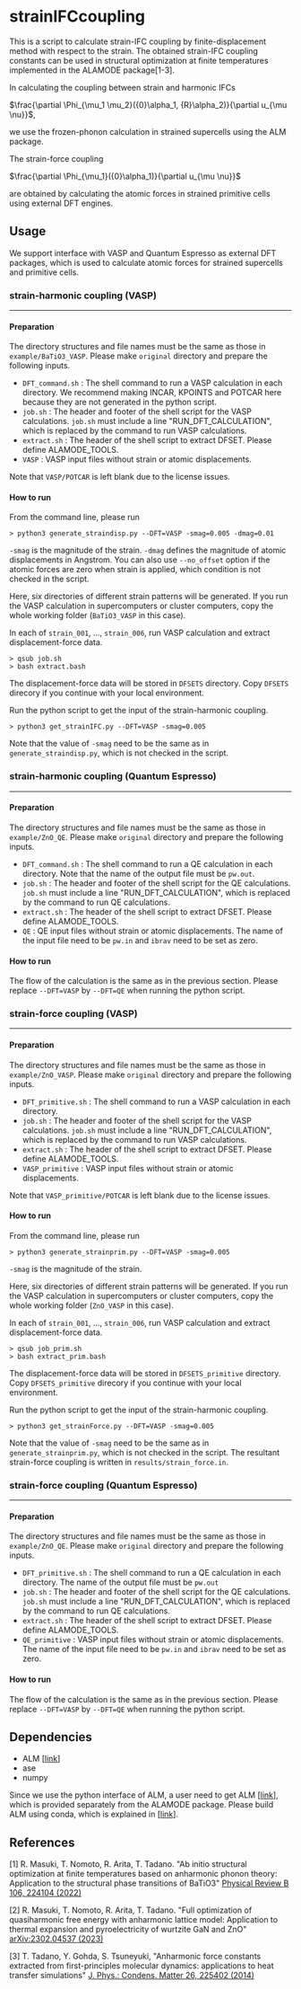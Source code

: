 # strainIFCcoupling

This is a script to calculate strain-IFC coupling by finite-displacement method with respect to the strain.
The obtained strain-IFC coupling constants can be used in structural optimization at finite temperatures implemented in the ALAMODE package[1-3].

In calculating the coupling between strain and harmonic IFCs

$\frac{\partial \Phi_{\mu_1 \mu_2}({0}\alpha_1, {R}\alpha_2)}{\partial u_{\mu \nu}}$,

we use the frozen-phonon calculation in strained supercells using the ALM package.

The strain-force coupling

$\frac{\partial \Phi_{\mu_1}({0}\alpha_1)}{\partial u_{\mu \nu}}$

are obtained by calculating the atomic forces in strained primitive cells using external DFT engines.

## Usage

We support interface with VASP and Quantum Espresso as external DFT packages, which is used to calculate atomic forces for strained supercells and primitive cells.

### strain-harmonic coupling (VASP)
---
#### Preparation

The directory structures and file names must be the same as those in `example/BaTiO3_VASP`. Please make `original` directory and prepare the following inputs. 

* `DFT_command.sh` : The shell command to run a VASP calculation in each directory. We recommend making INCAR, KPOINTS and POTCAR here because they are not generated in the python script.
* `job.sh` : The header and footer of the shell script for the VASP calculations. `job.sh` must include a line "RUN_DFT_CALCULATION", which is replaced by the command to run VASP calculations.
* `extract.sh` : The header of the shell script to extract DFSET. Please define ALAMODE_TOOLS.
* `VASP` : VASP input files without strain or atomic displacements. 

Note that `VASP/POTCAR` is left blank due to the license issues.


#### How to run

From the command line, please run
```
> python3 generate_straindisp.py --DFT=VASP -smag=0.005 -dmag=0.01
```
`-smag` is the magnitude of the strain. `-dmag` defines the magnitude of atomic displacements in Angstrom. You can also use `--no_offset` option if the atomic forces are zero when strain is applied, which condition is not checked in the script.

Here, six directories of different strain patterns will be generated.
If you run the VASP calculation in supercomputers or cluster computers, copy the whole working folder (`BaTiO3_VASP` in this case).

In each of `strain_001`, ..., `strain_006`, run VASP calculation and extract displacement-force data.

```
> qsub job.sh
> bash extract.bash
```

The displacement-force data will be stored in `DFSETS` directory. Copy `DFSETS` direcory if you continue with your local environment.

Run the python script to get the input of the strain-harmonic coupling.
```
> python3 get_strainIFC.py --DFT=VASP -smag=0.005
```
Note that the value of `-smag` need to be the same as in `generate_straindisp.py`, which is not checked in the script.

### strain-harmonic coupling (Quantum Espresso)
---

#### Preparation

The directory structures and file names must be the same as those in `example/ZnO_QE`. Please make `original` directory and prepare the following inputs. 

* `DFT_command.sh` : The shell command to run a QE calculation in each directory. Note that the name of the output file must be `pw.out`.
* `job.sh` : The header and footer of the shell script for the QE calculations. `job.sh` must include a line "RUN_DFT_CALCULATION", which is replaced by the command to run QE calculations.
* `extract.sh` : The header of the shell script to extract DFSET. Please define ALAMODE_TOOLS.
* `QE` : QE input files without strain or atomic displacements. The name of the input file need to be `pw.in` and `ibrav` need to be set as zero.

#### How to run

The flow of the calculation is the same as in the previous section.
Please replace `--DFT=VASP` by `--DFT=QE` when running the python script.

### strain-force coupling (VASP)
---
#### Preparation

The directory structures and file names must be the same as those in `example/ZnO_VASP`. Please make `original` directory and prepare the following inputs. 

* `DFT_primitive.sh` : The shell command to run a VASP calculation in each directory.
* `job.sh` : The header and footer of the shell script for the VASP calculations. `job.sh` must include a line "RUN_DFT_CALCULATION", which is replaced by the command to run VASP calculations.
* `extract.sh` : The header of the shell script to extract DFSET. Please define ALAMODE_TOOLS.
* `VASP_primitive` : VASP input files without strain or atomic displacements. 

Note that `VASP_primitive/POTCAR` is left blank due to the license issues.

#### How to run

From the command line, please run
```
> python3 generate_strainprim.py --DFT=VASP -smag=0.005 
```
`-smag` is the magnitude of the strain.

Here, six directories of different strain patterns will be generated.
If you run the VASP calculation in supercomputers or cluster computers, copy the whole working folder (`ZnO_VASP` in this case).

In each of `strain_001`, ..., `strain_006`, run VASP calculation and extract displacement-force data.

```
> qsub job_prim.sh
> bash extract_prim.bash
```

The displacement-force data will be stored in `DFSETS_primitive` directory. Copy `DFSETS_primitive` direcory if you continue with your local environment.

Run the python script to get the input of the strain-harmonic coupling.
```
> python3 get_strainForce.py --DFT=VASP -smag=0.005
```
Note that the value of `-smag` need to be the same as in `generate_strainprim.py`, which is not checked in the script. The resultant strain-force coupling is written in `results/strain_force.in`.

### strain-force coupling (Quantum Espresso)
---

#### Preparation

The directory structures and file names must be the same as those in `example/ZnO_QE`. Please make `original` directory and prepare the following inputs. 

* `DFT_primitive.sh` : The shell command to run a QE calculation in each directory. The name of the output file must be `pw.out`
* `job.sh` : The header and footer of the shell script for the QE calculations. `job.sh` must include a line "RUN_DFT_CALCULATION", which is replaced by the command to run QE calculations.
* `extract.sh` : The header of the shell script to extract DFSET. Please define ALAMODE_TOOLS.
* `QE_primitive` : VASP input files without strain or atomic displacements. The name of the input file need to be `pw.in` and `ibrav` need to be set as zero.

#### How to run

The flow of the calculation is the same as in the previous section.
Please replace `--DFT=VASP` by `--DFT=QE` when running the python script.

## Dependencies

- ALM [[link](https://github.com/ttadano/ALM)]
- ase
- numpy

Since we use the python interface of ALM, a user need to get ALM [[link](https://github.com/ttadano/ALM)], which is provided separately from the ALAMODE package. Please build ALM using conda, which is explained in [[link](https://alm.readthedocs.io/en/develop/compile-with-conda-packages.html#building-alm-using-conda)].

## References

[1] R. Masuki, T. Nomoto, R. Arita, T. Tadano. "Ab initio structural optimization at finite temperatures based on anharmonic phonon theory: Application to the structural phase transitions of BaTiO3" [Physical Review B 106, 224104 (2022)](https://doi.org/10.1103/PhysRevB.106.224104)

[2] R. Masuki, T. Nomoto, R. Arita, T. Tadano. "Full optimization of quasiharmonic free energy with anharmonic lattice model: Application to thermal expansion and pyroelectricity of wurtzite GaN and ZnO" [arXiv:2302.04537 (2023)](https://doi.org/10.1103/PhysRevB.106.224104)

[3] T. Tadano, Y. Gohda, S. Tsuneyuki, "Anharmonic force constants extracted from first-principles molecular dynamics: applications to heat transfer simulations" [J. Phys.: Condens. Matter 26, 225402 (2014)](http://iopscience.iop.org/0953-8984/26/22/225402/)